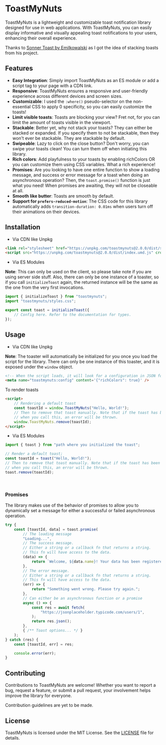 # ToastMyNuts

ToastMyNuts is a lightweight and customizable toast notification library designed for use in web applications. With ToastMyNuts, you can easily display informative and visually appealing toast notifications to your users, enhancing their overall experience.

Thanks to [Sonner Toast by Emilkowalski](https://sonner.emilkowal.ski) as I got the idea of stacking toasts from his project.

## Features

-   **Easy Integration**: Simply import ToastMyNuts as an ES module or add a script tag to your page with a CDN link.
-   **Responsive**: ToastMyNuts ensures a responsive and user-friendly experience across different devices and screen sizes.
-   **Customizable**: I used the `:where()` pseudo-selector on the non-essential CSS to apply 0 specificity, so you can easily customize the toasts!
-   **Limit visible toasts**: Toasts are blocking your view? Fret not, for you can limit the amount of toasts visible in the viewport.
-   **Stackable**: Better yet, why not stack your toasts? They can either be stacked or expanded. If you specify them to not be stackable, then they won't ever be stackable. They are stackable by default.
-   **Swipeable**: Lazy to click on the close button? Don't worry, you can swipe your toasts clean! You can turn them off when initiating this library.
-   **Rich colors**: Add playfulness to your toasts by enabling richColors OR you can customize them using CSS variables. What a rich experience!
-   **Promises**: Are you looking to have one entire function to show a loading message, and success or error message for a toast when doing an asynchronous operation? Then, the `toast.promise()` function is just what you need! When promises are awaiting, they will not be closeable at all.
-   **Smooth like butter**: Toasts are smooth by default.
-   **Support for `prefers-reduced-motion`**: The CSS code for this library automatically adds `transition-duration: 0.01ms` when users turn off their animations on their devices.

## Installation
-   Via CDN like Unpkg

```html
<link rel="stylesheet" href="https://unpkg.com/toastmynuts@2.0.0/dist/styles.css"/>
<script src="https://unpkg.com/toastmynuts@2.0.0/dist/index.umd.js" crossorigin="anonymous"></script>
```

-   Via ES Modules

**Note**: This can only be used on the client, so please take note if you are using
server side stuff. Also, there can only be one instance of a toaster, so if you call ```initializeToast``` again, the returned instance will be the same as the one from the very first invocations.

```ts
import { initializeToast } from "toastmynuts";
import "toastmynuts/styles.css";

export const toast = initializeToast({
	// Config here. Refer to the documentation for types.
});
```

## Usage
-   Via CDN like Unpkg

**Note**: The toaster will automatically be initialized for you once you load the script for the library. There can only be one instance of this toaster, and it is exposed under the `window` object.

```html
<!-- When the script loads, it will look for a configuration in JSON format from a meta tag. Below is an example -->
<meta name="toastmynuts:config" content='{"richColors": true}' />
```

To render toasts

```html
<script>
	// Rendering a default toast
	const toastId = window.ToastMyNuts("Hello, World!");
	// Then to remove that toast manually. Note that if the toast has been removed
	// when you call this, an error will be thrown.
	window.ToastMyNuts.remove(toastId);
</script>
```

-   Via ES Modules

```ts
import { toast } from "path where you initialized the toast";

// Render a default toast;
const toastId = toast("Hello, World!");
// Then to remove that toast manually. Note that if the toast has been removed
// when you call this, an error will be thrown.
toast.remove(toastId);
```
<br>

### Promises
The library makes use of the behavior of promises to allow you to dynamically set a message for either a successful or failed asynchronous operation.

```ts
try {
	const [toastId, data] = toast.promise(
		// The loading message
		"Loading...",
		// The success message.
		// Either a string or a callback fn that returns a string.
		// This fn will have access to the data.
		(data) => {
			return `Welcome, ${data.name}! Your data has been registered.`;
		},
		// The error message.
		// Either a string or a callback fn that returns a string.
		// This fn will have access to the data.
		(err) => {
			return "Something went wrong. Please try again.";
		},
		// Can either be an asynchronous function or a promise
		async () => {
			const res = await fetch(
				"https://jsonplaceholder.typicode.com/users/1",
			);
			return res.json();
		},
		{ /** Toast options... */ }
	);
} catch (res) {
	const [toastId, err] = res;

	console.error(err);
}
```

## Contributing

Contributions to ToastMyNuts are welcome! Whether you want to report a bug, request a feature, or submit a pull request, your involvement helps improve the library for everyone.

Contribution guidelines are yet to be made.

## License

ToastMyNuts is licensed under the MIT License. See the [LICENSE](https://github.com/Ragudos/toastmynuts/blob/main/LICENSE) file for details.
